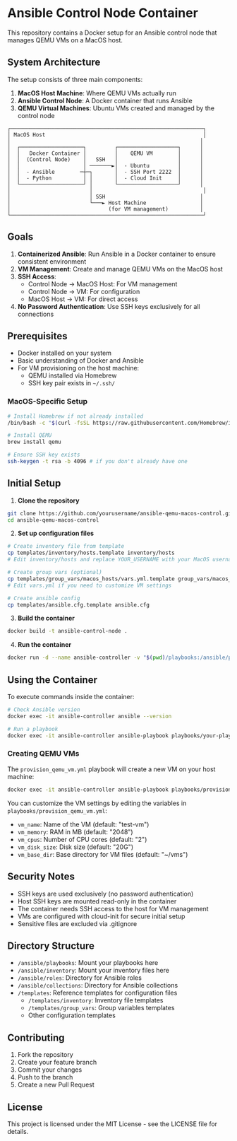 # Ansible Control Node Container

This repository contains a Docker setup for an Ansible control node that manages QEMU VMs on a MacOS host.

## System Architecture

The setup consists of three main components:

1. **MacOS Host Machine**: Where QEMU VMs actually run
2. **Ansible Control Node**: A Docker container that runs Ansible
3. **QEMU Virtual Machines**: Ubuntu VMs created and managed by the control node

```
┌─────────────────────────────────────────────────────────────┐
│ MacOS Host                                                  │
│                                                            │
│  ┌────────────────────┐         ┌───────────────────┐      │
│  │   Docker Container │         │    QEMU VM        │      │
│  │  (Control Node)    │   SSH   │                   │      │
│  │                    │ ───────►│  - Ubuntu         │      │
│  │  - Ansible        ─┼─┐       │  - SSH Port 2222  │      │
│  │  - Python          │ │       │  - Cloud Init     │      │
│  └────────────────────┘ │       └───────────────────┘      │
│                         │                                   │
│                         │ SSH                              │
│                         └───► Host Machine                 │
│                               (for VM management)          │
└─────────────────────────────────────────────────────────────┘
```

## Goals

1. **Containerized Ansible**: Run Ansible in a Docker container to ensure consistent environment
2. **VM Management**: Create and manage QEMU VMs on the MacOS host
3. **SSH Access**: 
   - Control Node → MacOS Host: For VM management
   - Control Node → VM: For configuration
   - MacOS Host → VM: For direct access
4. **No Password Authentication**: Use SSH keys exclusively for all connections

## Prerequisites

- Docker installed on your system
- Basic understanding of Docker and Ansible
- For VM provisioning on the host machine:
  - QEMU installed via Homebrew
  - SSH key pair exists in `~/.ssh/`

### MacOS-Specific Setup
```bash
# Install Homebrew if not already installed
/bin/bash -c "$(curl -fsSL https://raw.githubusercontent.com/Homebrew/install/HEAD/install.sh)"

# Install QEMU
brew install qemu

# Ensure SSH key exists
ssh-keygen -t rsa -b 4096 # if you don't already have one
```

## Initial Setup

1. **Clone the repository**
```bash
git clone https://github.com/yourusername/ansible-qemu-macos-control.git
cd ansible-qemu-macos-control
```

2. **Set up configuration files**
```bash
# Create inventory file from template
cp templates/inventory/hosts.template inventory/hosts
# Edit inventory/hosts and replace YOUR_USERNAME with your MacOS username

# Create group vars (optional)
cp templates/group_vars/macos_hosts/vars.yml.template group_vars/macos_hosts/vars.yml
# Edit vars.yml if you need to customize VM settings

# Create ansible config
cp templates/ansible.cfg.template ansible.cfg
```

3. **Build the container**
```bash
docker build -t ansible-control-node .
```

4. **Run the container**
```bash
docker run -d --name ansible-controller -v "$(pwd)/playbooks:/ansible/playbooks" -v "$(pwd)/inventory:/ansible/inventory" -v "$(pwd)/group_vars:/ansible/group_vars" -v "$(pwd)/ansible.cfg:/ansible/ansible.cfg:ro" -v "$HOME/.ssh:/root/.ssh:ro" ansible-control-node
```

## Using the Container

To execute commands inside the container:

```bash
# Check Ansible version
docker exec -it ansible-controller ansible --version

# Run a playbook
docker exec -it ansible-controller ansible-playbook playbooks/your-playbook.yml
```

### Creating QEMU VMs

The `provision_qemu_vm.yml` playbook will create a new VM on your host machine:

```bash
docker exec -it ansible-controller ansible-playbook playbooks/provision_qemu_vm.yml
```

You can customize the VM settings by editing the variables in `playbooks/provision_qemu_vm.yml`:
- `vm_name`: Name of the VM (default: "test-vm")
- `vm_memory`: RAM in MB (default: "2048")
- `vm_cpus`: Number of CPU cores (default: "2")
- `vm_disk_size`: Disk size (default: "20G")
- `vm_base_dir`: Base directory for VM files (default: "~/vms")

## Security Notes

- SSH keys are used exclusively (no password authentication)
- Host SSH keys are mounted read-only in the container
- The container needs SSH access to the host for VM management
- VMs are configured with cloud-init for secure initial setup
- Sensitive files are excluded via .gitignore

## Directory Structure

- `/ansible/playbooks`: Mount your playbooks here
- `/ansible/inventory`: Mount your inventory files here
- `/ansible/roles`: Directory for Ansible roles
- `/ansible/collections`: Directory for Ansible collections
- `/templates`: Reference templates for configuration files
  - `/templates/inventory`: Inventory file templates
  - `/templates/group_vars`: Group variables templates
  - Other configuration templates

## Contributing

1. Fork the repository
2. Create your feature branch
3. Commit your changes
4. Push to the branch
5. Create a new Pull Request

## License

This project is licensed under the MIT License - see the LICENSE file for details.